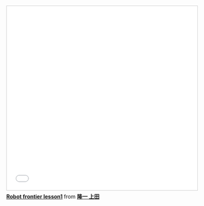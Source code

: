 <iframe src="//www.slideshare.net/slideshow/embed_code/key/19LRD9eyIAv2zA" width="595" height="485" frameborder="0" marginwidth="0" marginheight="0" scrolling="no" style="border:1px solid #CCC; border-width:1px; margin-bottom:5px; max-width: 100%;" allowfullscreen> </iframe> <div style="margin-bottom:5px"> <strong> <a href="//www.slideshare.net/ryuichiueda/robot-frontier-lesson1" title="Robot frontier lesson1" target="_blank">Robot frontier lesson1</a> </strong> from <strong><a target="_blank" href="https://www.slideshare.net/ryuichiueda">隆一 上田</a></strong> </div>
